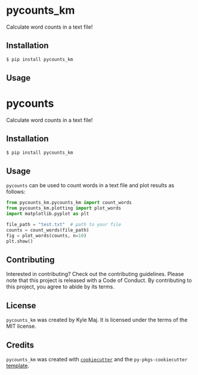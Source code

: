 # pycounts_km

Calculate word counts in a text file!

## Installation

```bash
$ pip install pycounts_km
```

## Usage

# pycounts

Calculate word counts in a text file!

## Installation

```bash
$ pip install pycounts_km
```

## Usage

`pycounts` can be used to count words in a text file and plot results
as follows:

```python
from pycounts_km.pycounts_km import count_words
from pycounts_km.plotting import plot_words
import matplotlib.pyplot as plt

file_path = "test.txt"  # path to your file
counts = count_words(file_path)
fig = plot_words(counts, n=10)
plt.show()
```

## Contributing

Interested in contributing? Check out the contributing guidelines.
Please note that this project is released with a Code of Conduct.
By contributing to this project, you agree to abide by its terms.

## License

`pycounts_km` was created by Kyle Maj. It is licensed under the terms 
of the MIT license.

## Credits

`pycounts_km` was created with
[`cookiecutter`](https://cookiecutter.readthedocs.io/en/latest/) and
the `py-pkgs-cookiecutter` 
[template](https://github.com/py-pkgs/py-pkgs-cookiecutter).
